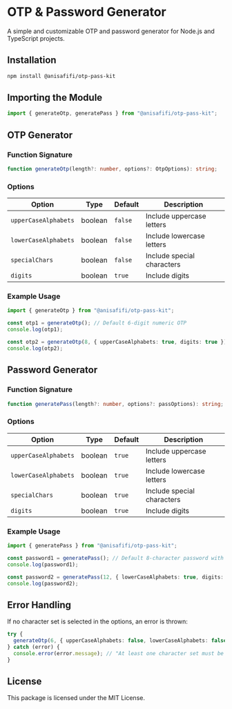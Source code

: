 # OTP & Password Generator

A simple and customizable OTP and password generator for Node.js and TypeScript projects.

## Installation

```sh
npm install @anisafifi/otp-pass-kit
```

## Importing the Module

```ts
import { generateOtp, generatePass } from "@anisafifi/otp-pass-kit";
```

## OTP Generator

### Function Signature

```ts
function generateOtp(length?: number, options?: OtpOptions): string;
```

### Options

| Option              | Type    | Default | Description                         |
|--------------------|--------|---------|-------------------------------------|
| `upperCaseAlphabets` | boolean | `false` | Include uppercase letters          |
| `lowerCaseAlphabets` | boolean | `false` | Include lowercase letters          |
| `specialChars`       | boolean | `false` | Include special characters         |
| `digits`            | boolean | `true`  | Include digits                      |

### Example Usage

```ts
import { generateOtp } from "@anisafifi/otp-pass-kit";

const otp1 = generateOtp(); // Default 6-digit numeric OTP
console.log(otp1);

const otp2 = generateOtp(8, { upperCaseAlphabets: true, digits: true }); // 8-character OTP with digits and uppercase letters
console.log(otp2);
```

## Password Generator

### Function Signature

```ts
function generatePass(length?: number, options?: passOptions): string;
```

### Options

| Option              | Type    | Default | Description                         |
|--------------------|--------|---------|-------------------------------------|
| `upperCaseAlphabets` | boolean | `true`  | Include uppercase letters          |
| `lowerCaseAlphabets` | boolean | `true`  | Include lowercase letters          |
| `specialChars`       | boolean | `true`  | Include special characters         |
| `digits`            | boolean | `true`  | Include digits                      |

### Example Usage

```ts
import { generatePass } from "@anisafifi/otp-pass-kit";

const password1 = generatePass(); // Default 8-character password with all character sets
console.log(password1);

const password2 = generatePass(12, { lowerCaseAlphabets: true, digits: true }); // 12-character password with lowercase letters and digits
console.log(password2);
```

## Error Handling

If no character set is selected in the options, an error is thrown:

```ts
try {
  generateOtp(6, { upperCaseAlphabets: false, lowerCaseAlphabets: false, specialChars: false, digits: false });
} catch (error) {
  console.error(error.message); // "At least one character set must be enabled"
}
```

## License

This package is licensed under the MIT License.